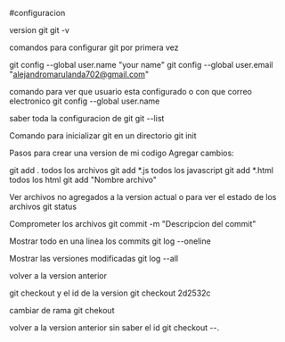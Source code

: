 #configuracion

version git 
git -v



comandos para configurar git por primera vez

git config --global user.name "your name"
git config --global user.email "alejandromarulanda702@gmail.com"


comando para ver que usuario esta configurado o con que correo electronico
git config --global user.name



saber toda la configuracion de git
git --list


Comando para inicializar git en un directorio 
git init


Pasos para crear una version de mi codigo
Agregar cambios: 

git add . todos los archivos
git add \*.js todos los javascript
git add \*.html todos los html
git add "Nombre archivo"



Ver archivos no agregados a la version actual o para ver el estado de los archivos
git status


Comprometer los archivos 
git commit -m "Descripcion del commit"


Mostrar todo en una linea los commits
git log --oneline


Mostrar las versiones modificadas
git log --all


volver a la version anterior

git checkout y el id de la version 
git checkout 2d2532c


cambiar de rama
git chekout <nombre de la rama o del identificador de la version>


volver a la version anterior sin saber el id
git checkout --.

